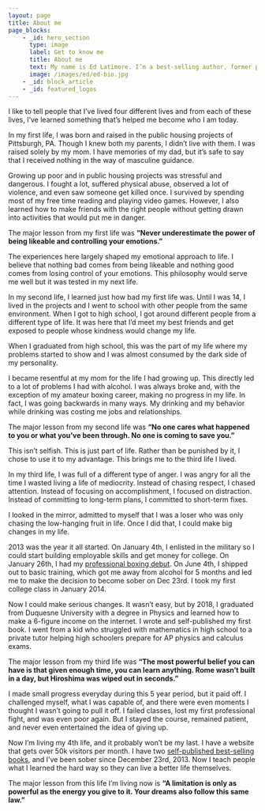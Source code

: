 ```yaml
---
layout: page
title: About me
page_blocks:
    - _id: hero_section
      type: image
      label: Get to know me
      title: About me
      text: My name is Ed Latimore. I’m a best-selling author, former professional heavyweight boxer, and competitive chess player. My writing focuses on self-improvement and a practical approach to stoic philosophy.
      image: /images/ed/ed-bio.jpg
    - _id: block_article
    - _id: featured_logos
---
```


I like to tell people that I’ve lived four different lives and from each of these lives, I’ve learned something that’s helped me become who I am today.

In my first life, I was born and raised in the public housing projects of Pittsburgh, PA. Though I knew both my parents, I didn’t live with them. I was raised solely by my mom. I have memories of my dad, but it’s safe to say that I received nothing in the way of masculine guidance.

Growing up poor and in public housing projects was stressful and dangerous. I fought a lot, suffered physical abuse, observed a lot of violence, and even saw someone get killed once. I survived by spending most of my free time reading and playing video games. However, I also learned how to make friends with the right people without getting drawn into activities that would put me in danger.

The major lesson from my first life was **“Never underestimate the power of being likeable and controlling your emotions.”**

The experiences here largely shaped my emotional approach to life. I believe that nothing bad comes from being likeable and nothing good comes from losing control of your emotions. This philosophy would serve me well but it was tested in my next life.

In my second life, I learned just how bad my first life was. Until I was 14, I lived in the projects and I went to school with other people from the same environment. When I got to high school, I got around different people from a different type of life. It was here that I’d meet my best friends and get exposed to people whose kindness would change my life.

When I graduated from high school, this was the part of my life where my problems started to show and I was almost consumed by the dark side of my personality.

I became resentful at my mom for the life I had growing up. This directly led to a lot of problems I had with alcohol. I was always broke and, with the exception of my amateur boxing career, making no progress in my life. In fact, I was going backwards in many ways. My drinking and my behavior while drinking was costing me jobs and relationships.

The major lesson from my second life was **“No one cares what happened to you or what you’ve been through. No one is coming to save you.”**

This isn’t selfish. This is just part of life. Rather than be punished by it, I chose to use it to my advantage. This brings me to the third life I lived.

In my third life, I was full of a different type of anger. I was angry for all the time I wasted living a life of mediocrity. Instead of chasing respect, I chased attention. Instead of focusing on accomplishment, I focused on distraction. Instead of committing to long-term plans, I committed to short-term fixes.

I looked in the mirror, admitted to myself that I was a loser who was only chasing the low-hanging fruit in life. Once I did that, I could make big changes in my life.

2013 was the year it all started. On January 4th, I enlisted in the military so I could start building employable skills and get money for college. On January 26th, I had my [professional boxing debut](https://en.wikipedia.org/wiki/Ed_Latimore). On June 4th, I shipped out to basic training, which got me away from alcohol for 5 months and led me to make the decision to become sober on Dec 23rd. I took my first college class in January 2014.

Now I could make serious changes. It wasn’t easy, but by 2018, I graduated from Duquesne University with a degree in Physics and learned how to make a 6-figure income on the internet. I wrote and self-published my first book. I went from a kid who struggled with mathematics in high school to a private tutor helping high schoolers prepare for AP physics and calculus exams.

The major lesson from my third life was **“The most powerful belief you can have is that given enough time, you can learn anything. Rome wasn’t built in a day, but Hiroshima was wiped out in seconds.”**

I made small progress everyday during this 5 year period, but it paid off. I challenged myself, what I was capable of, and there were even moments I thought I wasn’t going to pull it off. I failed classes, lost my first professional fight, and was even poor again. But I stayed the course, remained patient, and never even entertained the idea of giving up.

Now I’m living my 4th life, and it probably won’t be my last. I have a website that gets over 50k visitors per month. I have two [self-published best-selling books](https://www.amazon.com/Ed-Latimore/e/B01M158PKD/tag=httpedwardc07-20), and I’ve been sober since December 23rd, 2013. Now I teach people what I learned the hard way so they can live a better life themselves.

The major lesson from this life I’m living now is **“A limitation is only as powerful as the energy you give to it. Your dreams also follow this same law.”**